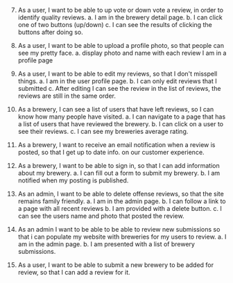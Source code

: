 <!-- 1. As a user, I want to be able to sign in to the site, so that I can leave reviews for breweries.
  a. I can navigate to a log in page.
  b. I can sign up.
  c. I can sign in.
  e. I can sign out
 -->
<!-- 2. As a user, I want to view a list of breweries, so I can find a brewery to visit.
  #show by location (city)
  a. I can navigate to a page with all the breweries listed.
  b. Every brewery must have their name and city listed.
  c. List is ordered by #tbd
  d. All breweries should link to their personal page. -->

<!-- 2. As a user, I want to view details about a specific brewery, so I can decide if I want to visit.
  a. I can see all of the details about the brewery
  b. I can see all of the reviews of the brewery.
 -->
<!-- 3. As a user, I want to search for a brewery, so that I can write a review.
  a. I can enter search criteria into a search field that is matched to #TBD
  b. after the search I am presented with the breweries that match my search
  c. I am given an message if the search returned no results. -->

<!-- 4. As a user, I want to write a review of a brewery, so that I can share my experience at the brewery.
  a. I am in the brewery details page.
  b. The review description must be more that # characters?
  c. The review has a title.
  d. I can give a rating from num to num. -->


7. As a user, I want to be able to up vote or down vote a review, in order to identify quality reviews.
  a. I am in the brewery detail page.
  b. I can click one of two buttons (up/down)
  c. I can see the results of clicking the buttons after doing so.

11. As a user, I want to be able to upload a profile photo, so that people can see my pretty face.
   a. display photo and name with each review
   I am in a profile page

13. As a user, I want to be able to edit my reviews, so that I don't misspell things.
  a. I am in the user profile page.
  b. I can only edit reviews that I submitted
  c. After editing I can see the review in the list of reviews, the reviews are still in the same order.

5. As a brewery, I can see a list of users that have left reviews, so I can know how many people have
  visited.
  a. I can navigate to a page that has a list of users that have reviewed the brewery.
  b. I can click on a user to see their reviews.
  c. I can see my breweries average rating.

6. As a brewery, I want to receive an email notification when a review is posted, so that I get up to date info. on our
  customer experience.

9. As a brewery, I want to be able to sign in, so that I can add information about my brewery.
  a. I can fill out a form to submit my brewery.
  b. I am notified when my posting is published.

12. As an admin, I want to be able to delete offense reviews, so that the site remains family friendly.
  a. I am in the admin page.
  b. I can follow a link to a page with all recent reviews
  b. I am provided with a delete button.
  c. I can see the users name and photo that posted the review.

13. As an admin I want to be able to be able to review new submissions so that i can populate my website with breweries for my users to review.
  a. I am in the admin page.
  b. I am presented with a list of brewery submissions.

10. As a user, I want to be able to submit a new brewery to be added for review, so that I can add a
  review for it.

